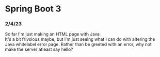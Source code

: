 # Spring Boot 3

### 2/4/23

So far I'm just making an HTML page with Java.  
It's a bit frivolous maybe, but I'm just seeing what I can do with altering the Java whitelabel error page. Rather than be greeted with an error, why not make the server atleast say hello?

